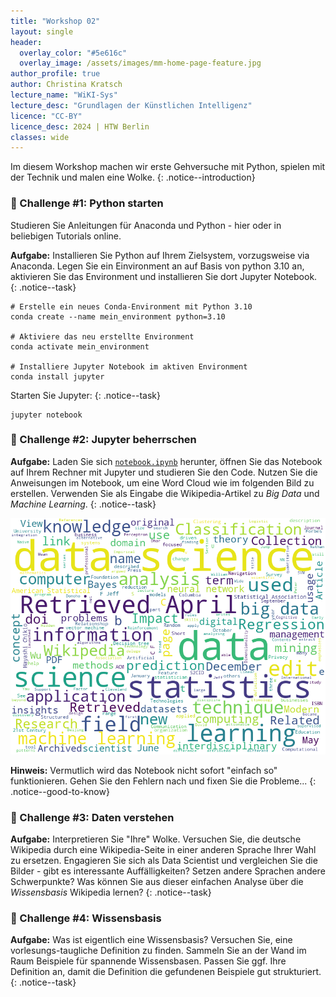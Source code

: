 ```yaml
---
title: "Workshop 02"
layout: single
header:
  overlay_color: "#5e616c"
  overlay_image: /assets/images/mm-home-page-feature.jpg
author_profile: true
author: Christina Kratsch
lecture_name: "WiKI-Sys"
lecture_desc: "Grundlagen der Künstlichen Intelligenz"
licence: "CC-BY"
licence_desc: 2024 | HTW Berlin 
classes: wide
---
```



Im diesem Workshop machen wir erste Gehversuche mit Python, spielen mit der Technik und malen eine Wolke.
{: .notice--introduction}

### 🚀 Challenge #1: Python starten

Studieren Sie Anleitungen für Anaconda und Python - hier oder in beliebigen Tutorials online. 

**Aufgabe:** Installieren Sie Python auf Ihrem Zielsystem, vorzugsweise via Anaconda. Legen Sie ein Einvironment an auf Basis von python 3.10 an, aktivieren Sie das Environment und installieren Sie dort Jupyter Notebook. 
{: .notice--task} 

```
# Erstelle ein neues Conda-Environment mit Python 3.10
conda create --name mein_environment python=3.10

# Aktiviere das neu erstellte Environment
conda activate mein_environment

# Installiere Jupyter Notebook im aktiven Environment
conda install jupyter
```
Starten Sie Jupyter:
{: .notice--task} 

```
jupyter notebook
```

### 🚀 Challenge #2: Jupyter beherrschen

**Aufgabe:** Laden Sie sich [`notebook.ipynb`](/workshops/02-Grundlagen/notebook.ipynb) herunter, öffnen Sie das Notebook auf Ihrem Rechner mit Jupyter und studieren Sie den Code. Nutzen Sie die Anweisungen im Notebook, um eine Word Cloud wie im folgenden Bild zu erstellen. Verwenden Sie als Eingabe die Wikipedia-Artikel zu <em>Big Data</em> und <em>Machine Learning</em>.
{: .notice--task} 

![](/workshops/02/images/ds_wordcloud.png)

**Hinweis:** Vermutlich wird das Notebook nicht sofort "einfach so" funktionieren. Gehen Sie den Fehlern nach und fixen Sie die Probleme...
{: .notice--good-to-know} 

### 🚀 Challenge #3: Daten verstehen

**Aufgabe:** Interpretieren Sie "Ihre" Wolke. Versuchen Sie, die deutsche Wikipedia durch eine Wikipedia-Seite in einer anderen Sprache Ihrer Wahl zu ersetzen. Engagieren Sie sich als Data Scientist und vergleichen Sie die Bilder - gibt es interessante Auffälligkeiten? Setzen andere Sprachen andere Schwerpunkte? Was können Sie aus dieser einfachen Analyse über die _Wissensbasis_ Wikipedia lernen?
{: .notice--task} 

### 🚀 Challenge #4: Wissensbasis

**Aufgabe:** Was ist eigentlich eine Wissensbasis? Versuchen Sie, eine vorlesungs-taugliche Definition zu finden. Sammeln Sie an der Wand im Raum Beispiele für spannende Wissensbasen. Passen Sie ggf. Ihre Definition an, damit die Definition die gefundenen Beispiele gut strukturiert.
{: .notice--task} 